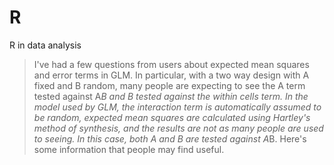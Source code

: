 # R
R in data analysis
> I've had a few questions from users about expected mean squares and error terms in GLM. In particular, with a two way design with A fixed and B random, many people are expecting to see the A term tested against A*B and B tested against the within cells term. In the model used by GLM, the interaction term is automatically assumed to be random, expected mean squares are calculated using Hartley's method of synthesis, and the results are not as many people are used to seeing. In this case, both A and B are tested against A*B. Here's some information that people may find useful.
